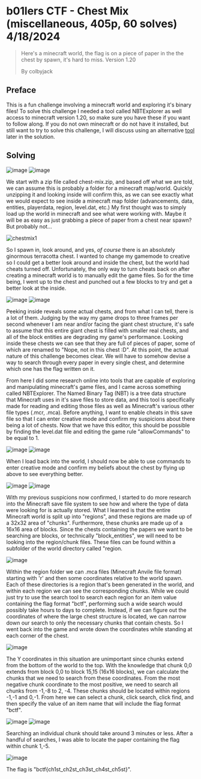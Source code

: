 # b01lers CTF - Chest Mix (miscellaneous, 405p, 60 solves) 4/18/2024

> Here's a minecraft world, the flag is on a piece of paper in the the chest by spawn, it's hard to miss. Version 1.20
> 
> By colbyjack

## Preface
This is a fun challenge involving a minecraft world and exploring it's binary files! To solve this challenge I needed a tool called NBTExplorer as well access to minecraft version 1.20, so make sure you have these if you want to follow along. If you do not own minecraft or do not have it installed, but still want to try to solve this challenge, I will discuss using an alternative [tool](https://unmined.net/downloads/) later in the solution.

## Solving
![image](https://github.com/heathbar019/Writeups/assets/114100890/d14ae1ee-853a-4bfc-9e07-e8827ba9b560)
![image](https://github.com/heathbar019/Writeups/assets/114100890/70e24912-75b2-40f9-8f0f-5846694cd4a3)

We start with a zip file called chest-mix.zip, and based off what we are told, we can assume this is probably a folder for a minecraft map/world. Quickly unzipping it and looking inside will confirm this, as we can see exactly what we would expect to see inside a minecraft map folder (advancements, data, entities, playerdata, region, level.dat, etc.) My first thought was to simply load up the world in minecraft and see what were working with. Maybe it will be as easy as just grabbing a piece of paper from a chest near spawn? But probably not...

![chestmix1](https://github.com/heathbar019/Writeups/assets/114100890/81f6edc1-c8c0-4be4-92d6-64372e396d12)

So I spawn in, look around, and yes, *of course* there is an absolutely ginormous terracotta chest. I wanted to change my gamemode to creative so I could get a better look around and inside the chest, but the world had cheats turned off. Unfortunately, the only way to turn cheats back on after creating a minecraft world is to manually edit the game files. So for the time being, I went up to the chest and punched out a few blocks to try and get a better look at the inside.

![image](https://github.com/heathbar019/Writeups/assets/114100890/140aa10b-15c7-45d8-b4de-795412db31cb)
![image](https://github.com/heathbar019/Writeups/assets/114100890/c2438897-4c69-4c02-97e4-cc8ca6767178)


Peeking inside reveals some actual chests, and from what I can tell, there is a lot of them. Judging by the way my game drops to three frames per second whenever I am near and/or facing the giant chest structure, it's safe to assume that this entire giant chest is filled with smaller real chests, and all of the block entities are degrading my game's performance. Looking inside these chests we can see that they are full of pieces of paper, some of which are renamed to "Nope, not in this chest :D". At this point, the actual nature of this challenge becomes clear. We will have to somehow devise a way to search through every paper in every single chest, and determine which one has the flag written on it.

From here I did some research online into tools that are capable of exploring and manipulating minecraft's game files, and I came across something called NBTExplorer. The Named Binary Tag (NBT) is a tree data structure that Minecraft uses in it's save files to store data, and this tool is specifically made for reading and editing those files as well as Minecraft's various other file types (.mcr, .mca). Before anything, I want to enable cheats in this save file so that I can enter creative mode and confirm my suspicions about there being a lot of chests. Now that we have this editor, this should be possible by finding the level.dat file and editing the game rule "allowCommands" to be equal to 1.

![image](https://github.com/heathbar019/Writeups/assets/114100890/9d0a2af4-0dbf-4b6a-8f54-1bbaf3b1dc30)
![image](https://github.com/heathbar019/Writeups/assets/114100890/07d82a1b-45fa-4bcf-94cd-df1adc558300)

When I load back into the world, I should now be able to use commands to enter creative mode and confirm my beliefs about the chest by flying up above to see everything better.

![image](https://github.com/heathbar019/Writeups/assets/114100890/f0d38a4a-0b42-4f98-99bc-e095a1ed3639)
![image](https://github.com/heathbar019/Writeups/assets/114100890/f59f31ae-b5b9-4dd5-a36c-0123518e3199)

With my previous suspicions now confirmed, I started to do more research into the Minecraft save file system to see how and where the type of data were looking for is actually stored. What I learned is that the entire Minecraft world is split up into "regions", and these regions are made up of a 32x32 area of "chunks". Furthermore, these chunks are made up of a 16x16 area of blocks. Since the chests containing the papers we want to be searching are blocks, or technically "block_entities", we will need to be looking into the region/chunk files. These files can be found within a subfolder of the world directory called "region.

![image](https://github.com/heathbar019/Writeups/assets/114100890/afd9577c-5be8-48b0-bf86-d77885338357)

Within the region folder we can .mca files (Minecraft Anvile file format) starting with 'r' and then some coordinates relative to the world spawn. Each of these directories is a region that's been generated in the world, and within each region we can see the corresponding chunks. While we could just try to use the search tool to search each region for an item value containing the flag format "bctf", performing such a wide search would possibly take hours to days to complete. Instead, if we can figure out the coordinates of where the large chest structure is located, we can narrow down our search to only the necessary chunks that contain chests. So I went back into the game and wrote down the coordinates while standing at each corner of the chest.

![image](https://github.com/heathbar019/Writeups/assets/114100890/09da78a2-11ec-4932-a445-22c60ca7e6e1)

The Y coordinates in this situation are unimportant since chunks extend from the bottom of the world to the top. With the knowledge that chunk 0,0 extends from block 0,0 to block 15,15 (16x16 blocks), we can calculate the chunks that we need to search from these coordinates. From the most negative chunk coordinate to the most positive, we need to search all chunks from -1,-8 to 2, -4. These chunks should be located within regions -1,-1 and 0,-1. From here we can select a chunk, click search, click find, and then specify the value of an item name that will include the flag format "bctf".

![image](https://github.com/heathbar019/Writeups/assets/114100890/e0da68f2-e4be-4e83-b762-3c54fb579807)
![image](https://github.com/heathbar019/Writeups/assets/114100890/fedf21c8-5e60-43e8-94ca-2b383b64bb5d)

Searching an individual chunk should take around 3 minutes or less. After a handful of searches, I was able to locate the paper containing the flag within chunk 1,-5.

![image](https://github.com/heathbar019/Writeups/assets/114100890/98faf17b-35ad-418a-9f75-552c1bb269e5)

The flag is "bctf{ch1st_ch2st_ch3st_ch4st_ch5st}".
